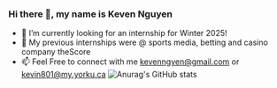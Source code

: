 ### Hi there 👋, my name is Keven Nguyen

- 🔭 I’m currently looking for an internship for Winter 2025!
- 🌱 My previous internships were @ sports media, betting and casino company theScore
- 📫 Feel Free to connect with me kevenngyen@gmail.com or kevin801@my.yorku.ca
![Anurag's GitHub stats](https://github-readme-stats.vercel.app/api?username=kevnngyen&show=reviews,discussions_started,discussions_answered,prs_merged,prs_merged_percentage)
